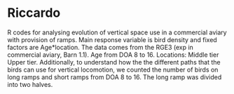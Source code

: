 # Riccardo
R codes for analysing evolution of vertical space use in a commercial aviary with provision of ramps. Main response variable is bird density and fixed factors are Age*location. 
The data comes from the RGE3 (exp in commercial aviary, Barn 1.1). Age from DOA 8 to 16. Locations: Middle tier Upper tier.
Additionally, to understand how the the different paths that the birds can use for vertical locomotion, we counted the number of birds on long ramps and short ramps from DOA 8 to 16. The long ramp was divided into two halves.
